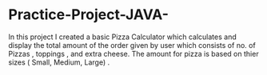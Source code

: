# Practice-Project-JAVA-
In this project I created a basic Pizza Calculator which calculates and display the total amount of the order given by user which consists of no. of Pizzas , toppings , and extra cheese. The amount for pizza is based on thier sizes ( Small, Medium, Large) .
